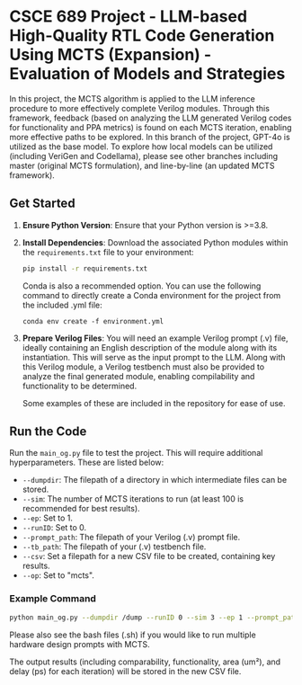 # CSCE 689 Project - LLM-based High-Quality RTL Code Generation Using MCTS (Expansion) - Evaluation of Models and Strategies

In this project, the MCTS algorithm is applied to the LLM inference procedure to more effectively complete Verilog modules. Through this framework, feedback (based on analyzing the LLM generated Verilog codes for functionality and PPA metrics) is found on each MCTS iteration, enabling more effective paths to be explored. In this branch of the project, GPT-4o is utilized as the base model. To explore how local models can be utilized (including VeriGen and Codellama), please see other branches including master (original MCTS formulation), and line-by-line (an updated MCTS framework).

## Get Started

1. **Ensure Python Version**: Ensure that your Python version is >=3.8.
2. **Install Dependencies**: Download the associated Python modules within the `requirements.txt` file to your environment:
   ```bash
   pip install -r requirements.txt
   ```

   Conda is also a recommended option. You can use the following command to directly create a Conda environment for the project from the included .yml file:
   ```
   conda env create -f environment.yml
   ```
4. **Prepare Verilog Files**: You will need an example Verilog prompt (.v) file, ideally containing an English description of the module along with its instantiation. This will serve as the input prompt to the LLM. Along with this Verilog module, a Verilog testbench must also be provided to analyze the final generated module, enabling compilability and functionality to be determined.

   Some examples of these are included in the repository for ease of use.

## Run the Code

Run the `main_og.py` file to test the project. This will require additional hyperparameters. These are listed below:

- `--dumpdir`: The filepath of a directory in which intermediate files can be stored.
- `--sim`: The number of MCTS iterations to run (at least 100 is recommended for best results).
- `--ep`: Set to 1.
- `--runID`: Set to 0.
- `--prompt_path`: The filepath of your Verilog (.v) prompt file.
- `--tb_path`: The filepath of your (.v) testbench file.
- `--csv`: Set a filepath for a new CSV file to be created, containing key results.
- `--op`: Set to "mcts".

### Example Command

```bash
python main_og.py --dumpdir /dump --runID 0 --sim 3 --ep 1 --prompt_path /prompt_tb_files/adders/prompt1_adder_16.v --tb_path /prompt_tb_files/adders/tb_adder_16.v --csv /results/file_name.csv --op MCTS
```

Please also see the bash files (.sh) if you would like to run multiple hardware design prompts with MCTS.

The output results (including comparability, functionality, area (um²), and delay (ps) for each iteration) will be stored in the new CSV file.
